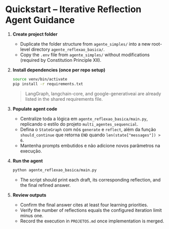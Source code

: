 # Quickstart – Iterative Reflection Agent Guidance

1. **Create project folder**  
   - Duplicate the folder structure from `agente_simples/` into a new root-level directory `agente_reflexao_basica/`.
   - Copy the `.env` file from `agente_simples/` without modifications (required by Constitution Principle XII).

2. **Install dependencies (once per repo setup)**  
   ```bash
   source venv/bin/activate
   pip install -r requirements.txt
   ```
   > LangGraph, langchain-core, and google-generativeai are already listed in the shared requirements file.

3. **Populate agent code**  
   - Centralize toda a lógica em `agente_reflexao_basica/main.py`, replicando o estilo do projeto `multi_agentes_sequencial`.
   - Defina o `StateGraph` com nós `generate` e `reflect`, além da função `should_continue` que retorna `END` quando `len(state["messages"]) > 6`.
   - Mantenha prompts embutidos e não adicione novos parâmetros na execução.

4. **Run the agent**  
   ```bash
   python agente_reflexao_basica/main.py
   ```
   - The script should print each draft, its corresponding reflection, and the final refined answer.

5. **Review outputs**  
   - Confirm the final answer cites at least four learning priorities.
   - Verify the number of reflections equals the configured iteration limit minus one.
   - Record the execution in `PROJETOS.md` once implementation is merged.
